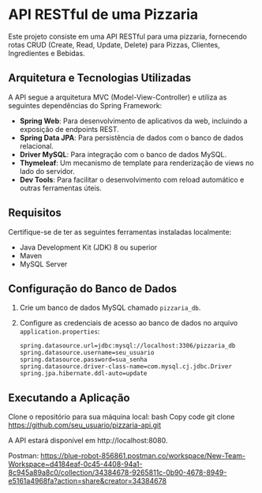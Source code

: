 # API RESTful de uma Pizzaria

Este projeto consiste em uma API RESTful para uma pizzaria, fornecendo rotas CRUD (Create, Read, Update, Delete) para Pizzas, Clientes, Ingredientes e Bebidas.

## Arquitetura e Tecnologias Utilizadas

A API segue a arquitetura MVC (Model-View-Controller) e utiliza as seguintes dependências do Spring Framework:

- **Spring Web**: Para desenvolvimento de aplicativos da web, incluindo a exposição de endpoints REST.
- **Spring Data JPA**: Para persistência de dados com o banco de dados relacional.
- **Driver MySQL**: Para integração com o banco de dados MySQL.
- **Thymeleaf**: Um mecanismo de template para renderização de views no lado do servidor.
- **Dev Tools**: Para facilitar o desenvolvimento com reload automático e outras ferramentas úteis.

## Requisitos

Certifique-se de ter as seguintes ferramentas instaladas localmente:

- Java Development Kit (JDK) 8 ou superior
- Maven
- MySQL Server

## Configuração do Banco de Dados

1. Crie um banco de dados MySQL chamado `pizzaria_db`.
2. Configure as credenciais de acesso ao banco de dados no arquivo `application.properties`:

   ```properties
   spring.datasource.url=jdbc:mysql://localhost:3306/pizzaria_db
   spring.datasource.username=seu_usuario
   spring.datasource.password=sua_senha
   spring.datasource.driver-class-name=com.mysql.cj.jdbc.Driver
   spring.jpa.hibernate.ddl-auto=update
   
## Executando a Aplicação
Clone o repositório para sua máquina local:
bash
Copy code
git clone https://github.com/seu_usuario/pizzaria-api.git

A API estará disponível em http://localhost:8080.

Postman: https://blue-robot-856861.postman.co/workspace/New-Team-Workspace~d4184eaf-0c45-4408-94a1-8c945a89a8c0/collection/34384678-9265811c-0b90-4678-8949-e5161a4968fa?action=share&creator=34384678
